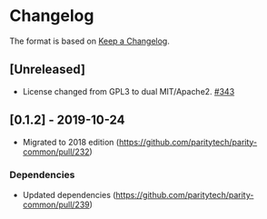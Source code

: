 # Changelog

The format is based on [Keep a Changelog]. 

[Keep a Changelog]: http://keepachangelog.com/en/1.0.0/

## [Unreleased]
- License changed from GPL3 to dual MIT/Apache2. [#343](https://github.com/paritytech/parity-common/pull/342)

## [0.1.2] - 2019-10-24
- Migrated to 2018 edition (https://github.com/paritytech/parity-common/pull/232)
### Dependencies
- Updated dependencies (https://github.com/paritytech/parity-common/pull/239)

